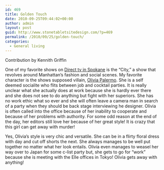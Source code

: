 ```yaml
---
id: 469
title: Golden Touch
date: 2010-09-25T09:44:02+00:00
author: admin
layout: post
guid: http://www.stonetabletsitedesign.com/?p=469
permalink: /2010/09/25/golden-touch/
categories:
  - General living
---
```

Contribution by Kennith Griffin

One of my favorite shows on [Direct tv in Spokane](http://www.directstartv.com/localchannels/Washington/S/Spokane/ "Link to Direct tv in Spokane deals") is the &#8220;City,&#8221; a show that revolves around Manhattan&#8217;s fashion and social scenes. My favorite character is the shows supposed villain, [Olivia Palermo](http://www.refinery29.com/my-ny-olivia-palermos-5-fave-nyc-spots.php "Olivia Palermo site"). She is a self deemed socialite who flits between job and cocktail parties. It is really unclear what she actually does at work because she is hardly ever there and she does not see to do anything but fight with her superiors. She has no work ethic what so ever and she will often leave a camera man in search of a party when they should be back stage interviewing he designer. Olivia is often called into the office because of her inability to cooperate and because of her problems with authority. For some odd reason at the end of the day, her editors still love her because of her great style! It is crazy that this girl can get away with murder!

Yes, Olivia&#8217;s style is very chic and versatile. She can be in a flirty floral dress with day and cut off shorts the next. She always manages to be well put together no matter what her look entails. Olivia even manages to weasel her way over to Japan for some c-list party but, she gets to go for &#8220;work&#8221; because she is meeting with the Elle offices in Tokyo! Olivia gets away with anything!